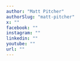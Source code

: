 ```yaml
---
author: "Matt Pitcher"
authorSlug: "matt-pitcher"
x: ""
facebook: ""
instagram: ""
linkedin: ""
youtube: ""
url: ""
---
```

